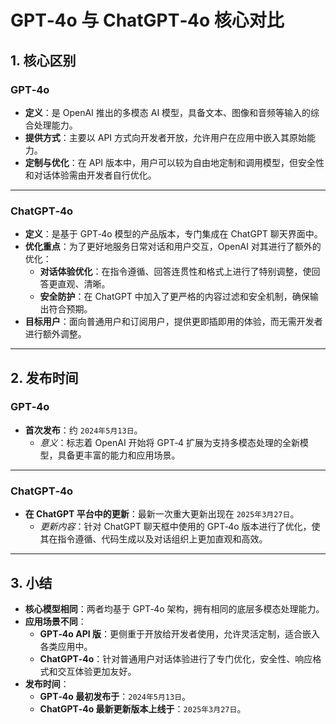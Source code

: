 # GPT‑4o 与 ChatGPT‑4o 核心对比

## 1. 核心区别

### **GPT‑4o**

*   **定义**：是 OpenAI 推出的多模态 AI 模型，具备文本、图像和音频等输入的综合处理能力。
*   **提供方式**：主要以 API 方式向开发者开放，允许用户在应用中嵌入其原始能力。
*   **定制与优化**：在 API 版本中，用户可以较为自由地定制和调用模型，但安全性和对话体验需由开发者自行优化。

---

### **ChatGPT‑4o**

*   **定义**：是基于 GPT‑4o 模型的产品版本，专门集成在 ChatGPT 聊天界面中。
*   **优化重点**：为了更好地服务日常对话和用户交互，OpenAI 对其进行了额外的优化：
    *   **对话体验优化**：在指令遵循、回答连贯性和格式上进行了特别调整，使回答更直观、清晰。
    *   **安全防护**：在 ChatGPT 中加入了更严格的内容过滤和安全机制，确保输出符合预期。
*   **目标用户**：面向普通用户和订阅用户，提供更即插即用的体验，而无需开发者进行额外调整。

---

## 2. 发布时间

### **GPT‑4o**

*   **首次发布**：约 `2024年5月13日`。
    *   *意义*：标志着 OpenAI 开始将 GPT‑4 扩展为支持多模态处理的全新模型，具备更丰富的能力和应用场景。

---

### **ChatGPT‑4o**

*   **在 ChatGPT 平台中的更新**：最新一次重大更新出现在 `2025年3月27日`。
    *   *更新内容*：针对 ChatGPT 聊天框中使用的 GPT‑4o 版本进行了优化，使其在指令遵循、代码生成以及对话组织上更加直观和高效。

---

## 3. 小结

*   **核心模型相同**：两者均基于 GPT‑4o 架构，拥有相同的底层多模态处理能力。
*   **应用场景不同**：
    *   **GPT‑4o API 版**：更侧重于开放给开发者使用，允许灵活定制，适合嵌入各类应用中。
    *   **ChatGPT‑4o**：针对普通用户对话体验进行了专门优化，安全性、响应格式和交互体验更加友好。
*   **发布时间**：
    *   **GPT‑4o 最初发布于**：`2024年5月13日`。
    *   **ChatGPT‑4o 最新更新版本上线于**：`2025年3月27日`。